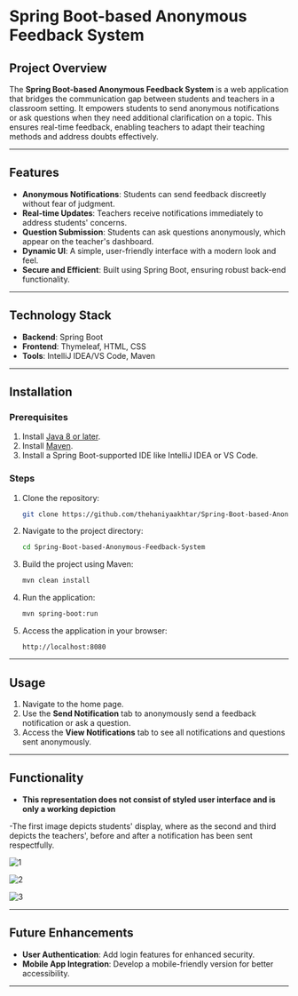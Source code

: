 
# Spring Boot-based Anonymous Feedback System  

## Project Overview  
The **Spring Boot-based Anonymous Feedback System** is a web application that bridges the communication gap between students and teachers in a classroom setting. It empowers students to send anonymous notifications or ask questions when they need additional clarification on a topic. This ensures real-time feedback, enabling teachers to adapt their teaching methods and address doubts effectively.  

---

## Features  
- **Anonymous Notifications**: Students can send feedback discreetly without fear of judgment.  
- **Real-time Updates**: Teachers receive notifications immediately to address students' concerns.  
- **Question Submission**: Students can ask questions anonymously, which appear on the teacher's dashboard.  
- **Dynamic UI**: A simple, user-friendly interface with a modern look and feel.  
- **Secure and Efficient**: Built using Spring Boot, ensuring robust back-end functionality.  

---

## Technology Stack  
- **Backend**: Spring Boot  
- **Frontend**: Thymeleaf, HTML, CSS  
- **Tools**: IntelliJ IDEA/VS Code, Maven  

---

## Installation  

### Prerequisites  
1. Install [Java 8 or later](https://www.oracle.com/java/technologies/javase-downloads.html).  
2. Install [Maven](https://maven.apache.org/install.html).  
3. Install a Spring Boot-supported IDE like IntelliJ IDEA or VS Code.  

### Steps  
1. Clone the repository:  
   ```bash  
   git clone https://github.com/thehaniyaakhtar/Spring-Boot-based-Anonymous-Feedback-System  
   
2. Navigate to the project directory:  
   ```bash  
   cd Spring-Boot-based-Anonymous-Feedback-System 
   ```  
3. Build the project using Maven:  
   ```bash  
   mvn clean install  
   ```  
4. Run the application:  
   ```bash  
   mvn spring-boot:run  
   ```  
5. Access the application in your browser:  
   ```
   http://localhost:8080  
   ```
   
---

## Usage  
1. Navigate to the home page.
2. Use the **Send Notification** tab to anonymously send a feedback notification or ask a question.  
3. Access the **View Notifications** tab to see all notifications and questions sent anonymously.  

---
## Functionality
- **This representation does not consist of styled user interface and is only a working depiction**

-The first image depicts students' display, where as the second and third depicts the teachers', before and after a notification has been sent respectfully.

![1](https://github.com/user-attachments/assets/499e16fc-0b19-4eda-90d1-a2b3bbbcf443)

![2](https://github.com/user-attachments/assets/5b1c5975-619e-4eea-be5d-e4cda1f7b53a)

![3](https://github.com/user-attachments/assets/bd5f61b1-c87f-4b9c-bcf9-84f7960432a8)

---
## Future Enhancements  
- **User Authentication**: Add login features for enhanced security.  
- **Mobile App Integration**: Develop a mobile-friendly version for better accessibility.  


---
